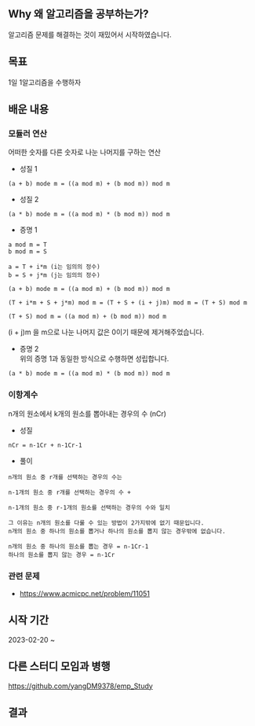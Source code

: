 ## Why 왜 알고리즘을 공부하는가?
알고리즘 문제를 해결하는 것이 재밌어서 시작하였습니다.

## 목표
1일 1알고리즘을 수행하자

## 배운 내용
### 모듈러 연산
어떠한 숫자를 다른 숫자로 나눈 나머지를 구하는 연산    
- 성질 1
```
(a + b) mode m = ((a mod m) + (b mod m)) mod m
```

- 성질 2
```
(a * b) mode m = ((a mod m) * (b mod m)) mod m
```

- 증명 1
```
a mod m = T       
b mod m = S       

a = T + i*m (i는 임의의 정수)          
b = S + j*m (j는 임의의 정수)   

(a + b) mode m = ((a mod m) + (b mod m)) mod m

(T + i*m + S + j*m) mod m = (T + S + (i + j)m) mod m = (T + S) mod m

(T + S) mod m = ((a mod m) + (b mod m)) mod m
```
(i + j)m 을 m으로 나눈 나머지 값은 0이기 때문에 제거해주었습니다.

- 증명 2         
위의 증명 1과 동일한 방식으로 수행하면 성립합니다.

```
(a * b) mode m = ((a mod m) * (b mod m)) mod m
```


### 이항계수
n개의 원소에서 k개의 원소를 뽑아내는 경우의 수 (nCr)

- 성질
```
nCr = n-1Cr + n-1Cr-1
```

- 풀이
```
n개의 원소 중 r개를 선택하는 경우의 수는 

n-1개의 원소 중 r개를 선택하는 경우의 수 +

n-1개의 원소 중 r-1개의 원소를 선택하는 경우의 수와 일치

그 이유는 n개의 원소를 다룰 수 있는 방법이 2가지밖에 없기 때문입니다.
n개의 원소 중 하나의 원소를 뽑거나 하나의 원소를 뽑지 않는 경우밖에 없습니다.

n개의 원소 중 하나의 원소를 뽑는 경우 = n-1Cr-1
하나의 원소를 뽑지 않는 경우 = n-1Cr
```

### 관련 문제
- https://www.acmicpc.net/problem/11051


## 시작 기간
2023-02-20 ~ 

## 다른 스터디 모임과 병행
https://github.com/yangDM9378/emp_Study

## 결과
